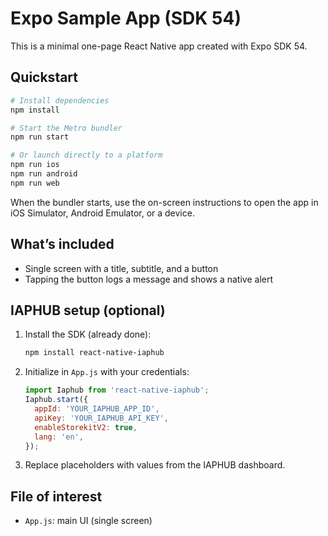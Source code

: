 # Expo Sample App (SDK 54)

This is a minimal one-page React Native app created with Expo SDK 54.

## Quickstart

```bash
# Install dependencies
npm install

# Start the Metro bundler
npm run start

# Or launch directly to a platform
npm run ios
npm run android
npm run web
```

When the bundler starts, use the on-screen instructions to open the app in iOS Simulator, Android Emulator, or a device.

## What’s included
- Single screen with a title, subtitle, and a button
- Tapping the button logs a message and shows a native alert

## IAPHUB setup (optional)
1. Install the SDK (already done):
   ```bash
   npm install react-native-iaphub
   ```
2. Initialize in `App.js` with your credentials:
   ```js
   import Iaphub from 'react-native-iaphub';
   Iaphub.start({
     appId: 'YOUR_IAPHUB_APP_ID',
     apiKey: 'YOUR_IAPHUB_API_KEY',
     enableStorekitV2: true,
     lang: 'en',
   });
   ```
3. Replace placeholders with values from the IAPHUB dashboard.

## File of interest
- `App.js`: main UI (single screen)

